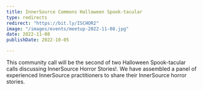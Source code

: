 ```yaml
---
title: InnerSource Commons Halloween Spook-tacular
type: redirects
redirect: "https://bit.ly/ISCHOR2"
image: "/images/events/meetup-2022-11-08.jpg"
date: 2022-11-08
publishDate: 2022-10-05

---
```


This community call will be the second of two Halloween Spook-tacular calls discussing InnerSource Horror Stories!. We have assembled a panel of experienced InnerSource practitioners to share their InnerSource horror stories. 
